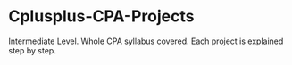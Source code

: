 # Cplusplus-CPA-Projects
Intermediate Level. Whole CPA syllabus covered. Each project is explained step by step.
